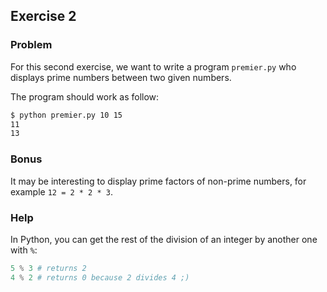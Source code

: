 ## Exercise 2

### Problem

For this second exercise, we want to write a program `premier.py` who displays prime numbers between two given numbers.

The program should work as follow:
```bash
$ python premier.py 10 15
11
13
```

### Bonus

It may be interesting to display prime factors of non-prime numbers, for example `12 = 2 * 2 * 3`.

### Help

In Python, you can get the rest of the division of an integer by another one with `%`:
```python
5 % 3 # returns 2
4 % 2 # returns 0 because 2 divides 4 ;)
```
